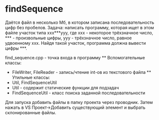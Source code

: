 # findSequence

Даётся файл в несколько Мб, в котором записана последовательность цифр без пробелов. 
Задача: написать программу, которая ищет в этом файле участок типа ххх***ууу, 
где ххх - некоторое трёхзначное число, *** - произвольные цифры, ууу - трёхзначное число, равное удвоенному ххх. 
Найдя такой участок, программа должна вывести цифры ***.

find_sequence.cpp - точка входа в программу
** Вспомогательные классы:
* FileWriter, FileReader - запись/чтение int-ов из текстового файла 
** Утильные классы:
* Util, FindSequenceUtil
* Util - содержит статические функции для подзадач
* FindSequenceUtil - класс поиска заданной последовательности

Для запуска добавить файлы в папку проекта через проводник. Затем нажать в VS Проект->Добавить существующий элемент и выбрать склонированные файлы.

